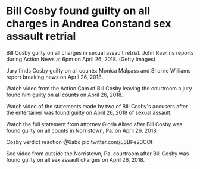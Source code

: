 Bill Cosby found guilty on all charges in Andrea Constand sex assault retrial
=============================================================================

Bill Cosby guilty on all charges in sexual assault retrial. John Rawlins reports during Action News at 6pm on April 26, 2018. (Getty Images)

Jury finds Cosby guilty on all counts: Monica Malpass and Sharrie Williams report breaking news on April 26, 2018.

Watch video from the Action Cam of Bill Cosby leaving the courtroom a jury found him guilty on all counts on April 26, 2018.

Watch video of the statements made by two of Bill Cosby's accusers after the entertainer was found guilty on April 26, 2018 of sexual assault.

Watch the full statement from attorney Gloria Allred after Bill Cosby was found guilty on all counts in Norristown, Pa. on April 26, 2018.

Cosby verdict reaction @6abc pic.twitter.com/ESBPe23COF

See video from outside the Norristown, Pa. courtroom after Bill Cosby was found guilty on all sex assault charges on April 26, 2018.